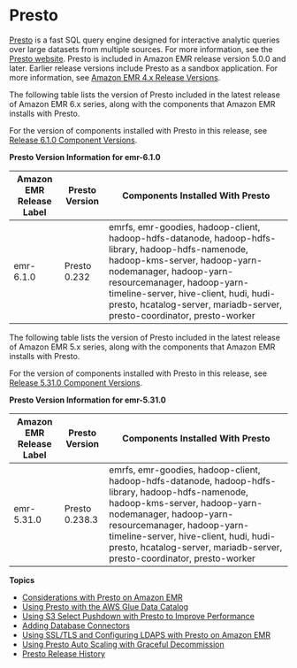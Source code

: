 # Presto<a name="emr-presto"></a>

[Presto](https://aws.amazon.com/big-data/what-is-presto/) is a fast SQL query engine designed for interactive analytic queries over large datasets from multiple sources\. For more information, see the [Presto website](https://prestodb.io/)\. Presto is included in Amazon EMR release version 5\.0\.0 and later\. Earlier release versions include Presto as a sandbox application\. For more information, see [Amazon EMR 4\.x Release Versions](emr-release-4x.md)\.

The following table lists the version of Presto included in the latest release of Amazon EMR 6\.x series, along with the components that Amazon EMR installs with Presto\.

For the version of components installed with Presto in this release, see [Release 6\.1\.0 Component Versions](emr-release-6x.md#emr-610-release)\.


**Presto Version Information for emr\-6\.1\.0**  

| Amazon EMR Release Label | Presto Version | Components Installed With Presto | 
| --- | --- | --- | 
| emr\-6\.1\.0 | Presto 0\.232 | emrfs, emr\-goodies, hadoop\-client, hadoop\-hdfs\-datanode, hadoop\-hdfs\-library, hadoop\-hdfs\-namenode, hadoop\-kms\-server, hadoop\-yarn\-nodemanager, hadoop\-yarn\-resourcemanager, hadoop\-yarn\-timeline\-server, hive\-client, hudi, hudi\-presto, hcatalog\-server, mariadb\-server, presto\-coordinator, presto\-worker | 

The following table lists the version of Presto included in the latest release of Amazon EMR 5\.x series, along with the components that Amazon EMR installs with Presto\.

For the version of components installed with Presto in this release, see [Release 5\.31\.0 Component Versions](emr-release-5x.md#emr-5310-release)\.


**Presto Version Information for emr\-5\.31\.0**  

| Amazon EMR Release Label | Presto Version | Components Installed With Presto | 
| --- | --- | --- | 
| emr\-5\.31\.0 | Presto 0\.238\.3 | emrfs, emr\-goodies, hadoop\-client, hadoop\-hdfs\-datanode, hadoop\-hdfs\-library, hadoop\-hdfs\-namenode, hadoop\-kms\-server, hadoop\-yarn\-nodemanager, hadoop\-yarn\-resourcemanager, hadoop\-yarn\-timeline\-server, hive\-client, hudi, hudi\-presto, hcatalog\-server, mariadb\-server, presto\-coordinator, presto\-worker | 

**Topics**
+ [Considerations with Presto on Amazon EMR](emr-presto-considerations.md)
+ [Using Presto with the AWS Glue Data Catalog](emr-presto-glue.md)
+ [Using S3 Select Pushdown with Presto to Improve Performance](emr-presto-s3select.md)
+ [Adding Database Connectors](presto-adding-db-connectors.md)
+ [Using SSL/TLS and Configuring LDAPS with Presto on Amazon EMR](presto-ssl.md)
+ [Using Presto Auto Scaling with Graceful Decommission](presto-graceful-autoscale.md)
+ [Presto Release History](Presto-release-history.md)
